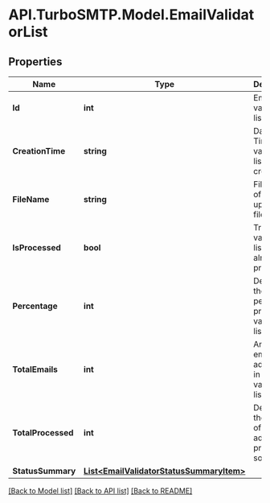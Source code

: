 # API.TurboSMTP.Model.EmailValidatorList

## Properties

Name | Type | Description | Notes
------------ | ------------- | ------------- | -------------
**Id** | **int** | Email validation list id. | [optional] 
**CreationTime** | **string** | Date and Time of the validation list creation. | [optional] 
**FileName** | **string** | File name of the uploaded file. | [optional] 
**IsProcessed** | **bool** | True if the validation list was already processed. | [optional] 
**Percentage** | **int** | Describes the percentage progress of validation list. | [optional] 
**TotalEmails** | **int** | Amount of email addresses in the validation list. | [optional] 
**TotalProcessed** | **int** | Describes the count of email addresses processed so far. | [optional] 
**StatusSummary** | [**List&lt;EmailValidatorStatusSummaryItem&gt;**](EmailValidatorStatusSummaryItem.md) |  | [optional] 

[[Back to Model list]](../README.md#documentation-for-models) [[Back to API list]](../README.md#documentation-for-api-endpoints) [[Back to README]](../README.md)

